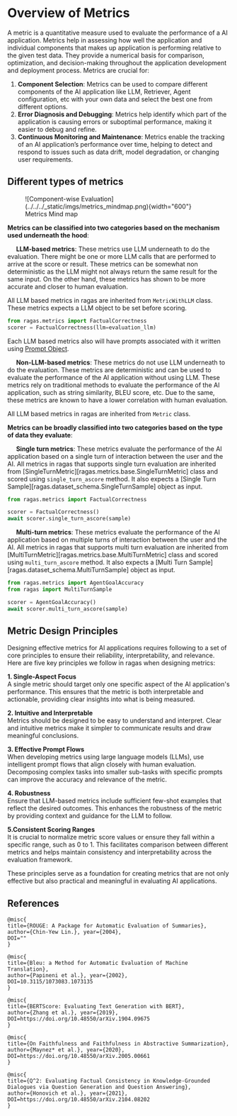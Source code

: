 # Overview of Metrics

A metric is a quantitative measure used to evaluate the performance of a AI application. Metrics help in assessing how well the application and individual components that makes up application is performing relative to the given test data. They provide a numerical basis for comparison, optimization, and decision-making throughout the application development and deployment process. Metrics are crucial for:

1. **Component Selection**: Metrics can be used to compare different components of the AI application like LLM, Retriever, Agent configuration, etc with your own data and select the best one from different options.
2. **Error Diagnosis and Debugging**: Metrics help identify which part of the application is causing errors or suboptimal performance, making it easier to debug and refine.
3. **Continuous Monitoring and Maintenance**: Metrics enable the tracking of an AI application’s performance over time, helping to detect and respond to issues such as data drift, model degradation, or changing user requirements.


## Different types of metrics

<figure markdown="span">
  ![Component-wise Evaluation](../../../_static/imgs/metrics_mindmap.png){width="600"}
  <figcaption>Metrics Mind map</figcaption>
</figure>

**Metrics can be classified into two categories based on the mechanism used underneath the hood**:

&nbsp;&nbsp;&nbsp;&nbsp; **LLM-based metrics**: These metrics use LLM underneath to do the evaluation. There might be one or more LLM calls that are performed to arrive at the score or result. These metrics can be somewhat non deterministic as the LLM might not always return the same result for the same input. On the other hand, these metrics has shown to be more accurate and closer to human evaluation.

All LLM based metrics in ragas are inherited from `MetricWithLLM` class. These metrics expects a LLM object to be set before scoring.

```python
from ragas.metrics import FactualCorrectness
scorer = FactualCorrectness(llm=evaluation_llm)
```

Each LLM based metrics also will have prompts associated with it written using [Prompt Object](./../../components/prompt.md).


&nbsp;&nbsp;&nbsp;&nbsp; **Non-LLM-based metrics**: These metrics do not use LLM underneath to do the evaluation. These metrics are deterministic and can be used to evaluate the performance of the AI application without using LLM. These metrics rely on traditional methods to evaluate the performance of the AI application, such as string similarity, BLEU score, etc. Due to the same, these metrics are known to have a lower correlation with human evaluation.

All LLM based metrics in ragas are inherited from `Metric` class. 

**Metrics can be broadly classified into two categories based on the type of data they evaluate**:

&nbsp;&nbsp;&nbsp;&nbsp; **Single turn metrics**: These metrics evaluate the performance of the AI application based on a single turn of interaction between the user and the AI. All metrics in ragas that supports single turn evaluation are inherited from [SingleTurnMetric][ragas.metrics.base.SingleTurnMetric] class and scored using `single_turn_ascore` method. It also expects a [Single Turn Sample][ragas.dataset_schema.SingleTurnSample] object as input.

```python
from ragas.metrics import FactualCorrectness

scorer = FactualCorrectness()
await scorer.single_turn_ascore(sample)
```

&nbsp;&nbsp;&nbsp;&nbsp; **Multi-turn metrics**: These metrics evaluate the performance of the AI application based on multiple turns of interaction between the user and the AI. All metrics in ragas that supports multi turn evaluation are inherited from [MultiTurnMetric][ragas.metrics.base.MultiTurnMetric] class and scored using `multi_turn_ascore` method. It also expects a [Multi Turn Sample][ragas.dataset_schema.MultiTurnSample] object as input.

```python
from ragas.metrics import AgentGoalAccuracy
from ragas import MultiTurnSample

scorer = AgentGoalAccuracy()
await scorer.multi_turn_ascore(sample)
```

## Metric Design Principles

Designing effective metrics for AI applications requires following to a set of core principles to ensure their reliability, interpretability, and relevance. Here are five key principles we follow in ragas when designing metrics:

**1. Single-Aspect Focus**  
A single metric should target only one specific aspect of the AI application's performance. This ensures that the metric is both interpretable and actionable, providing clear insights into what is being measured.

**2. Intuitive and Interpretable**  
Metrics should be designed to be easy to understand and interpret. Clear and intuitive metrics make it simpler to communicate results and draw meaningful conclusions.

**3. Effective Prompt Flows**  
When developing metrics using large language models (LLMs), use intelligent prompt flows that align closely with human evaluation. Decomposing complex tasks into smaller sub-tasks with specific prompts can improve the accuracy and relevance of the metric.

**4. Robustness**  
Ensure that LLM-based metrics include sufficient few-shot examples that reflect the desired outcomes. This enhances the robustness of the metric by providing context and guidance for the LLM to follow.

**5.Consistent Scoring Ranges**  
It is crucial to normalize metric score values or ensure they fall within a specific range, such as 0 to 1. This facilitates comparison between different metrics and helps maintain consistency and interpretability across the evaluation framework.

These principles serve as a foundation for creating metrics that are not only effective but also practical and meaningful in evaluating AI applications.

## References

```
@misc{
title={ROUGE: A Package for Automatic Evaluation of Summaries},
author={Chin-Yew Lin.}, year={2004},
DOI=""
}

@misc{
title={Bleu: a Method for Automatic Evaluation of Machine Translation},
author={Papineni et al.}, year={2002},
DOI=10.3115/1073083.1073135
}

@misc{
title={BERTScore: Evaluating Text Generation with BERT},
author={Zhang et al.}, year={2019},
DOI=https://doi.org/10.48550/arXiv.1904.09675
}

@misc{
title={On Faithfulness and Faithfulness in Abstractive Summarization},
author={Maynez* et al.}, year={2020},
DOI=https://doi.org/10.48550/arXiv.2005.00661
}

@misc{
title={Q^2: Evaluating Factual Consistency in Knowledge-Grounded Dialogues via Question Generation and Question Answering},
author={Honovich et al.}, year={2021},
DOI=https://doi.org/10.48550/arXiv.2104.08202
}
```
